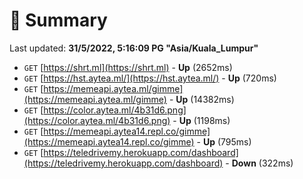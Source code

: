# 📖 Summary
Last updated: **31/5/2022, 5:16:09 PG "Asia/Kuala_Lumpur"**

- `GET` [https://shrt.ml](https://shrt.ml) - **Up** (2652ms)
- `GET` [https://hst.aytea.ml/](https://hst.aytea.ml/) - **Up** (720ms)
- `GET` [https://memeapi.aytea.ml/gimme](https://memeapi.aytea.ml/gimme) - **Up** (14382ms)
- `GET` [https://color.aytea.ml/4b31d6.png](https://color.aytea.ml/4b31d6.png) - **Up** (1198ms)
- `GET` [https://memeapi.aytea14.repl.co/gimme](https://memeapi.aytea14.repl.co/gimme) - **Up** (795ms)
- `GET` [https://teledrivemy.herokuapp.com/dashboard](https://teledrivemy.herokuapp.com/dashboard) - **Down** (322ms)
